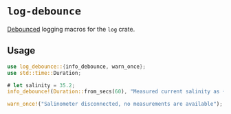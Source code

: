 # `log-debounce`

[Debounced](https://developer.mozilla.org/en-US/docs/Glossary/Debounce) logging macros for the `log` crate.

## Usage

```rust
use log_debounce::{info_debounce, warn_once};
use std::time::Duration;

# let salinity = 35.2;
info_debounce!(Duration::from_secs(60), "Measured current salinity as {:.1} ppt", salinity);

warn_once!("Salinometer disconnected, no measurements are available");
```